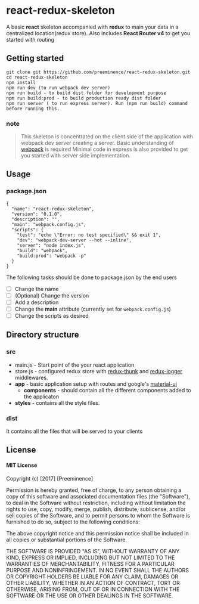 # react-redux-skeleton
A basic **react** skeleton accompanied with **redux** to main your data in a centralized location(redux store). Also includes **React Router v4** to get you started with routing

## Getting started

```
git clone git https://github.com/preeminence/react-redux-skeleton.git
cd react-redux-skeleton
npm install
npm run dev (to run webpack dev server)
npm run build - to build dist folder for development purpose
npm run build:prod - to build production ready dist folder
npm run server ( to run express server). Run (npm run build) command before running this.
```

### note
> This skeleton is concentrated on the client side of the application with webpack dev server creating a server.
> Basic understanding of [webpack](https://webpack.js.org/) is required
> Minimal code in express is also provided to get you started with server side implementation. 


## Usage

### package.json
```
{
  "name": "react-redux-skeleton",
  "version": "0.1.0",
  "description": "",
  "main": "webpack.config.js",
  "scripts": {
    "test": "echo \"Error: no test specified\" && exit 1",
    "dev": "webpack-dev-server --hot --inline",
    "server": "node index.js",
    "build": "webpack",
    "build:prod": "webpack -p"
  }
}
```
The following tasks should be done to package.json by the end users
- [ ] Change the name
- [ ] \(Optional) Change the version
- [ ] Add a description
- [ ] Change the **main** attribute (currently set for `webpack.config.js`)
- [ ] Change the scripts as desired

## Directory structure
### src 
* main.js - Start point of the your react application
* store.js - configured redux store with [redux-thunk](https://www.npmjs.com/package/redux-thunk) and [redux-logger](https://www.npmjs.com/package/redux-logger) middlewares.
* **app** - basic application setup with routes and google's [material-ui](http://www.material-ui.com/#/) 
    * **components** - should contain all the different components added to the applicaton
* **styles** - contains all the style files.

### dist
It contains all the files that will be served to your clients 

## License
#### MIT License

Copyright (c) [2017] [Preeminence]

Permission is hereby granted, free of charge, to any person obtaining a copy
of this software and associated documentation files (the "Software"), to deal
in the Software without restriction, including without limitation the rights
to use, copy, modify, merge, publish, distribute, sublicense, and/or sell
copies of the Software, and to permit persons to whom the Software is
furnished to do so, subject to the following conditions:

The above copyright notice and this permission notice shall be included in all
copies or substantial portions of the Software.

THE SOFTWARE IS PROVIDED "AS IS", WITHOUT WARRANTY OF ANY KIND, EXPRESS OR
IMPLIED, INCLUDING BUT NOT LIMITED TO THE WARRANTIES OF MERCHANTABILITY,
FITNESS FOR A PARTICULAR PURPOSE AND NONINFRINGEMENT. IN NO EVENT SHALL THE
AUTHORS OR COPYRIGHT HOLDERS BE LIABLE FOR ANY CLAIM, DAMAGES OR OTHER
LIABILITY, WHETHER IN AN ACTION OF CONTRACT, TORT OR OTHERWISE, ARISING FROM,
OUT OF OR IN CONNECTION WITH THE SOFTWARE OR THE USE OR OTHER DEALINGS IN THE
SOFTWARE.
